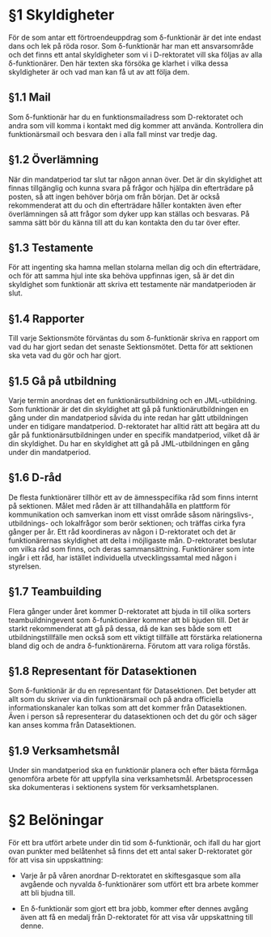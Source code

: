 §1 Skyldigheter
============

För de som antar ett förtroendeuppdrag som δ-funktionär är det inte endast dans och lek på röda rosor. Som δ-funktionär har man ett ansvarsområde och det finns ett antal skyldigheter som vi i D-rektoratet vill ska följas av alla δ-funktionärer. Den här texten ska försöka ge klarhet i vilka dessa skyldigheter är och vad man kan få ut av att följa dem.

§1.1 Mail
----

Som δ-funktionär har du en funktionsmailadress som D-rektoratet och andra som vill komma i kontakt med dig kommer att använda. Kontrollera din funktionärsmail och besvara den i alla fall minst var tredje dag.

§1.2 Överlämning
-----------

När din mandatperiod tar slut tar någon annan över. Det är din skyldighet att finnas tillgänglig och kunna svara på frågor och hjälpa din efterträdare på posten, så att ingen behöver börja om från början. Det är också rekommenderat att du och din efterträdare håller kontakten även efter överlämningen så att frågor som dyker upp kan ställas och besvaras. På samma sätt bör du känna till att du kan kontakta den du tar över efter.

§1.3 Testamente
----------

För att ingenting ska hamna mellan stolarna mellan dig och din efterträdare, och för att samma hjul inte ska behöva uppfinnas igen, så är det din skyldighet som funktionär att skriva ett testamente när mandatperioden är slut.

§1.4 Rapporter
---------

Till varje Sektionsmöte förväntas du som δ-funktionär skriva en rapport om vad du har gjort sedan det senaste Sektionsmötet. Detta för att sektionen ska veta vad du gör och har gjort.

§1.5 Gå på utbildning
----------------

Varje termin anordnas det en funktionärsutbildning och en JML-utbildning. Som funktionär är det din skyldighet att gå på funktionärutbildningen en gång under din mandatperiod såvida du inte redan har gått utbildningen under en tidigare mandatperiod. D-rektoratet har alltid rätt att begära att du går på funktionärsutbildningen under en specifik mandatperiod, vilket då är din skyldighet. Du har en skyldighet att gå på JML-utbildningen en gång under din mandatperiod.

§1.6 D-råd
-----------------

De flesta funktionärer tillhör ett av de ämnesspecifika råd som finns internt på sektionen. Målet med råden är att tillhandahålla en plattform för kommunikation och samverkan inom ett visst område såsom näringslivs-, utbildnings- och lokalfrågor som berör sektionen; och träffas cirka fyra gånger per år. Ett råd koordineras av någon i D-rektoratet och det är funktionärernas skyldighet att delta i möjligaste mån. D-rektoratet beslutar om vilka råd som finns, och deras sammansättning. Funktionärer som inte ingår i ett råd, har istället individuella utvecklingssamtal med någon i styrelsen.

§1.7 Teambuilding
------------

Flera gånger under året kommer D-rektoratet att bjuda in till olika sorters teambuildningevent som δ-funktionärer kommer att bli bjuden till. Det är starkt rekommenderat att gå på dessa, då de kan ses både som ett utbildningstillfälle men också som ett viktigt tillfälle att förstärka relationerna bland dig och de andra δ-funktionärerna. Förutom att vara roliga förstås.

§1.8 Representant för Datasektionen
------------------------------

Som δ-funktionär är du en representant för Datasektionen. Det betyder att allt som du skriver via din funktionärsmail och på andra officiella informationskanaler kan tolkas som att det kommer från Datasektionen. Även i person så representerar du datasektionen och det du gör och säger kan anses komma från Datasektionen.

§1.9 Verksamhetsmål
------------------------------

Under sin mandatperiod ska en funktionär planera och efter bästa förmåga genomföra arbete för att uppfylla sina verksamhetsmål. Arbetsprocessen ska dokumenteras i sektionens system för verksamhetsplanen.

§2 Belöningar
==========

För ett bra utfört arbete under din tid som δ-funktionär, och ifall du har gjort ovan punkter med belåtenhet så finns det ett antal saker D-rektoratet gör för att visa sin uppskattning:

-   Varje år på våren anordnar D-rektoratet en skiftesgasque som alla avgående och nyvalda δ-funktionärer som utfört ett bra arbete kommer att bli bjudna till.

-   En δ-funktionär som gjort ett bra jobb, kommer efter dennes avgång även att få en medalj från D-rektoratet för att visa vår uppskattning till denne.
